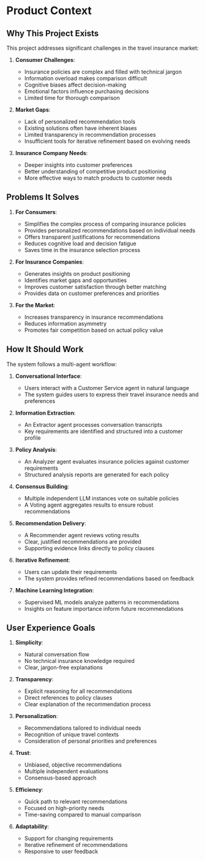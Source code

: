 # Product Context

## Why This Project Exists

This project addresses significant challenges in the travel insurance market:

1. **Consumer Challenges**:
   - Insurance policies are complex and filled with technical jargon
   - Information overload makes comparison difficult
   - Cognitive biases affect decision-making
   - Emotional factors influence purchasing decisions
   - Limited time for thorough comparison

2. **Market Gaps**:
   - Lack of personalized recommendation tools
   - Existing solutions often have inherent biases
   - Limited transparency in recommendation processes
   - Insufficient tools for iterative refinement based on evolving needs

3. **Insurance Company Needs**:
   - Deeper insights into customer preferences
   - Better understanding of competitive product positioning
   - More effective ways to match products to customer needs

## Problems It Solves

1. **For Consumers**:
   - Simplifies the complex process of comparing insurance policies
   - Provides personalized recommendations based on individual needs
   - Offers transparent justifications for recommendations
   - Reduces cognitive load and decision fatigue
   - Saves time in the insurance selection process

2. **For Insurance Companies**:
   - Generates insights on product positioning
   - Identifies market gaps and opportunities
   - Improves customer satisfaction through better matching
   - Provides data on customer preferences and priorities

3. **For the Market**:
   - Increases transparency in insurance recommendations
   - Reduces information asymmetry
   - Promotes fair competition based on actual policy value

## How It Should Work

The system follows a multi-agent workflow:

1. **Conversational Interface**:
   - Users interact with a Customer Service agent in natural language
   - The system guides users to express their travel insurance needs and preferences

2. **Information Extraction**:
   - An Extractor agent processes conversation transcripts
   - Key requirements are identified and structured into a customer profile

3. **Policy Analysis**:
   - An Analyzer agent evaluates insurance policies against customer requirements
   - Structured analysis reports are generated for each policy

4. **Consensus Building**:
   - Multiple independent LLM instances vote on suitable policies
   - A Voting agent aggregates results to ensure robust recommendations

5. **Recommendation Delivery**:
   - A Recommender agent reviews voting results
   - Clear, justified recommendations are provided
   - Supporting evidence links directly to policy clauses

6. **Iterative Refinement**:
   - Users can update their requirements
   - The system provides refined recommendations based on feedback

7. **Machine Learning Integration**:
   - Supervised ML models analyze patterns in recommendations
   - Insights on feature importance inform future recommendations

## User Experience Goals

1. **Simplicity**:
   - Natural conversation flow
   - No technical insurance knowledge required
   - Clear, jargon-free explanations

2. **Transparency**:
   - Explicit reasoning for all recommendations
   - Direct references to policy clauses
   - Clear explanation of the recommendation process

3. **Personalization**:
   - Recommendations tailored to individual needs
   - Recognition of unique travel contexts
   - Consideration of personal priorities and preferences

4. **Trust**:
   - Unbiased, objective recommendations
   - Multiple independent evaluations
   - Consensus-based approach

5. **Efficiency**:
   - Quick path to relevant recommendations
   - Focused on high-priority needs
   - Time-saving compared to manual comparison

6. **Adaptability**:
   - Support for changing requirements
   - Iterative refinement of recommendations
   - Responsive to user feedback
